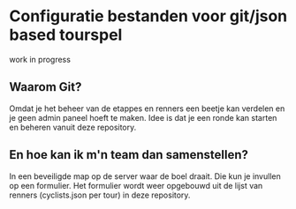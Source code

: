 # Configuratie bestanden voor git/json based tourspel

work in progress

## Waarom Git?

Omdat je het beheer van de etappes en renners een beetje kan verdelen en je geen admin paneel hoeft te maken. Idee is dat je een ronde kan starten en beheren vanuit deze repository. 

## En hoe kan ik m'n team dan samenstellen?

In een beveiligde map op de server waar de boel draait. Die kun je invullen op een formulier. Het formulier wordt weer opgebouwd uit de lijst van renners (cyclists.json per tour) in deze repository.
